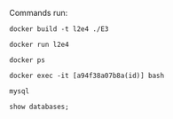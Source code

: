 Commands run:

```
docker build -t l2e4 ./E3

docker run l2e4
```

```
docker ps

docker exec -it [a94f38a07b8a(id)] bash

mysql

show databases;
```